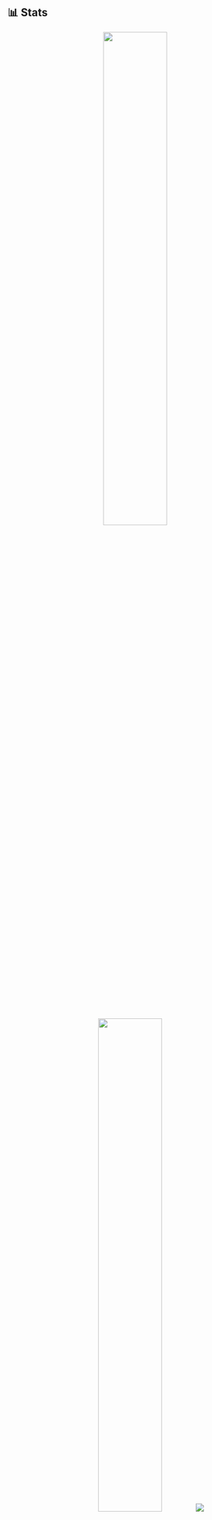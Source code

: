 ## 📊 Stats

<p align="center">
  <img height="50%" width="auto" src ="https://github-readme-stats.vercel.app/api?username=geloman-likes-rust&show_icons=true&count_private=true&theme=tokyonight&hide_border=true&hide=issues,contribs&bg_color=00000000">
  <img height="50%" width="auto" src ="https://github-readme-stats.vercel.app/api/top-langs/?username=geloman-likes-rust&layout=compact&hide_border=true&theme=tokyonight&bg_color=00000000&langs_count=6">
  <img src ="https://github-readme-streak-stats.herokuapp.com?user=geloman-likes-rust&theme=tokyonight&hide_border=true&background=FFFFFF00">
</p>

---
## 🧰 Tools

![debian](https://img.shields.io/badge/debian-D14D72?style=for-the-badge&logo=debian&logoColor=white)
![tmux](https://img.shields.io/badge/tmux-393646?style=for-the-badge&logo=tmux&logoColor=fff)
![lua](https://img.shields.io/badge/lua-62CDFF?style=for-the-badge&logo=lua&logoColor=19376D)
![bash](https://img.shields.io/badge/bash-121011?style=for-the-badge&logo=gnu-bash&logoColor=white)
![neovim](https://img.shields.io/badge/neovim-62CDFF?style=for-the-badge&logo=neovim&logoColor=2B7A0B)
